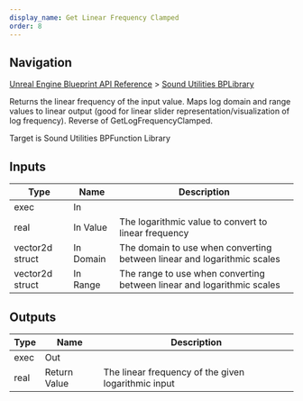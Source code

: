 ```yaml
---
display_name: Get Linear Frequency Clamped
order: 8
---
```

## Navigation

[Unreal Engine Blueprint API Reference](https://dev.epicgames.com/documentation/en-us/unreal-engine/BlueprintAPI) > [Sound Utilities BPLibrary](https://dev.epicgames.com/documentation/en-us/unreal-engine/BlueprintAPI/SoundUtilitiesBPLibrary)

Returns the linear frequency of the input value. Maps log domain and range values to linear output (good for linear
slider representation/visualization of log frequency). Reverse of GetLogFrequencyClamped.

Target is Sound Utilities BPFunction Library

## Inputs

| Type | Name | Description |
| --- | --- | --- |
| exec | In |  |
| real | In Value | The logarithmic value to convert to linear frequency |
| vector2d struct | In Domain | The domain to use when converting between linear and logarithmic scales |
| vector2d struct | In Range | The range to use when converting between linear and logarithmic scales |

## Outputs

| Type | Name | Description |
| --- | --- | --- |
| exec | Out |  |
| real | Return Value | The linear frequency of the given logarithmic input |
